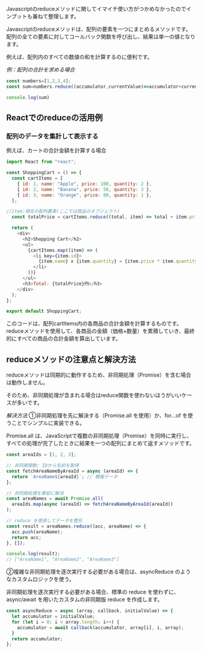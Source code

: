 Javascriptのreduceメソッドに関してイマイチ使い方がつかめなかったのでインプットも兼ねて整理します。

Javascriptのreduceメソッドは、配列の要素を一つにまとめるメソッドです。
配列の全ての要素に対してコールバック関数を呼び出し、結果は単一の値となります。

例えば、配列内のすべての数値の和を計算するのに便利です。

*例：配列の合計を求める場合*
```javascript
const numbers=[1,2,3,4];
const sum=numbers.reduce((accumulator,currentValue)=>accumulator+currentValue,0);

console.log(sum)
```

## Reactでのreduceの活用例
### 配列のデータを集計して表示する
例えば、カートの合計金額を計算する場合
```javascript
import React from "react";

const ShoppingCart = () => {
  const cartItems = [
    { id: 1, name: "Apple", price: 100, quantity: 2 },
    { id: 2, name: "Banana", price: 50, quantity: 3 },
    { id: 3, name: "Orange", price: 80, quantity: 1 },
  ];

//item:現在の配列要素(ここでは商品のオブジェクト)
  const totalPrice = cartItems.reduce((total, item) => total + item.price * item.quantity, 0);

  return (
    <div>
      <h2>Shopping Cart</h2>
      <ul>
        {cartItems.map((item) => (
          <li key={item.id}>
            {item.name} x {item.quantity} = {item.price * item.quantity}円
          </li>
        ))}
      </ul>
      <h3>Total: {totalPrice}円</h3>
    </div>
  );
};

export default ShoppingCart;
```
このコードは、配列cartItems内の各商品の合計金額を計算するものです。
reduceメソッドを使用して、各商品の金額（価格×数量）を累積していき、最終的にすべての商品の合計金額を算出しています。

## reduceメソッドの注意点と解決方法

reduceメソッドは同期的に動作するため、非同期処理（Promise）を含む場合は動作しません。

そのため、非同期処理が含まれる場合はreduce関数を使わないほうがいいケースが多いです。

*解決方法*
①非同期処理を先に解決する（Promise.all を使用）か、for...of を使うことでシンプルに実装できる。

Promise.all は、JavaScriptで複数の非同期処理（Promise）を同時に実行し、すべての処理が完了したときに結果を一つの配列にまとめて返すメソッドです。

```javascript
const areaIds = [1, 2, 3];

// 非同期関数: IDから名前を取得
const fetchAreaNameByAreaId = async (areaId) => {
  return `AreaName${areaId}`; // 模擬データ
};

// 非同期処理を事前に解決
const areaNames = await Promise.all(
  areaIds.map(async (areaId) => fetchAreaNameByAreaId(areaId))
);

// reduce を使用してデータを整形
const result = areaNames.reduce((acc, areaName) => {
  acc.push(areaName);
  return acc;
}, []);

console.log(result);
// ["AreaName1", "AreaName2", "AreaName3"]

```


②複雑な非同期処理を逐次実行する必要がある場合は、asyncReduce のようなカスタムロジックを使う。

非同期処理を逐次実行する必要がある場合、標準の reduce を使わずに、async/await を用いたカスタムの非同期版 reduce を作成します。

```javascript
const asyncReduce = async (array, callback, initialValue) => {
  let accumulator = initialValue;
  for (let i = 0; i < array.length; i++) {
    accumulator = await callback(accumulator, array[i], i, array);
  }
  return accumulator;
};

```
